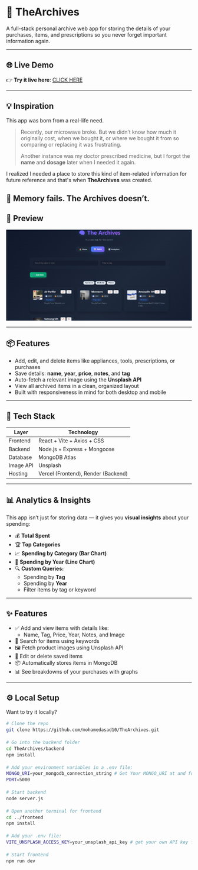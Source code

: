 # 🧠 TheArchives

A full-stack personal archive web app for storing the details of your purchases, items, and prescriptions so you never forget important information again.

---
## 🌐 Live Demo

👉 **Try it live here**: [CLICK HERE](https://the-archives-nine.vercel.app/)

---

## 💡 Inspiration

This app was born from a real-life need.

> Recently, our microwave broke. But we didn’t know how much it originally cost, when we bought it, or where we bought it from so comparing or replacing it was frustrating.  
>  
> Another instance was my doctor prescribed medicine, but I forgot the **name** and **dosage** later when I needed it again.  

I realized I needed a place to store this kind of item-related information for future reference and that's when **TheArchives** was created.

🧠 **Memory fails. The Archives doesn’t.**
---
## 📸 Preview

<img src="./Images/TheArchives_HomePage.png" alt="App Screenshot" width="600"/>

---

## 📦 Features

- Add, edit, and delete items like appliances, tools, prescriptions, or purchases
- Save details: **name**, **year**, **price**, **notes**, and **tag**
- Auto-fetch a relevant image using the **Unsplash API**
- View all archived items in a clean, organized layout
- Built with responsiveness in mind for both desktop and mobile

---

## 🧰 Tech Stack

| Layer      | Technology                     |
|------------|---------------------------------|
| Frontend   | React + Vite + Axios + CSS      |
| Backend    | Node.js + Express + Mongoose    |
| Database   | MongoDB Atlas                   |
| Image API  | Unsplash                        |
| Hosting    | Vercel (Frontend), Render (Backend) |

---

## 📊 Analytics & Insights

This app isn’t just for storing data — it gives you **visual insights** about your spending:

- 💰 **Total Spent**  
- 🏆 **Top Categories**  
- 📈 **Spending by Category (Bar Chart)**  
- 📆 **Spending by Year (Line Chart)**  
- 🔍 **Custom Queries:**
  - Spending by **Tag**
  - Spending by **Year**
  - Filter items by tag or keyword

---
## ✨ Features

- ✅ Add and view items with details like:
  - Name, Tag, Price, Year, Notes, and Image
- 🔎 Search for items using keywords
- 🖼️ Fetch product images using Unsplash API
- 📝 Edit or delete saved items
- 📦 Automatically stores items in MongoDB
- 📊 See breakdowns of your purchases with graphs

---

## ⚙️ Local Setup

Want to try it locally?

```bash
# Clone the repo
git clone https://github.com/mohamedasad10/TheArchives.git

# Go into the backend folder
cd TheArchives/backend
npm install

# Add your environment variables in a .env file:
MONGO_URI=your_mongodb_connection_string # Get Your MONGO_URI at and follow the steps: https://cloud.mongodb.com
PORT=5000

# Start backend
node server.js

# Open another terminal for frontend
cd ../frontend
npm install

# Add your .env file:
VITE_UNSPLASH_ACCESS_KEY=your_unsplash_api_key # get your own API key from https://unsplash.com/developers 

# Start frontend
npm run dev
